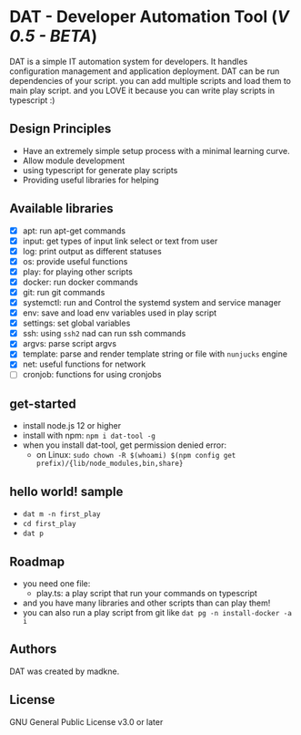 # DAT - Developer Automation Tool (*V 0.5 - BETA*)

DAT is a simple IT automation system for developers. It handles configuration management and application deployment.
DAT can be run dependencies of your script.
you can add multiple scripts and load them to main play script. and you LOVE it because you can write play scripts in typescript :)

## Design Principles

- Have an extremely simple setup process with a minimal learning curve.
- Allow module development
- using typescript for generate play scripts
- Providing useful libraries for helping

## Available libraries

- [x] apt: run apt-get commands
- [x] input: get types of input link select or text from user
- [x] log: print output as different statuses
- [x] os: provide useful functions
- [x] play: for playing other scripts
- [x] docker: run docker commands
- [x] git: run git commands
- [x] systemctl: run and Control the systemd system and service manager
- [x] env: save and load env variables used in play script
- [x] settings: set global variables
- [x] ssh: using `ssh2` nad can run ssh commands
- [x] argvs: parse script argvs
- [x] template: parse and render template string or file with `nunjucks` engine
- [x] net: useful functions for network
- [ ] cronjob: functions for using cronjobs

## get-started

- install node.js 12 or higher
- install with npm: `npm i dat-tool -g`
- when you install dat-tool, get permission denied error:
  - on Linux: `sudo chown -R $(whoami) $(npm config get prefix)/{lib/node_modules,bin,share}`

## hello world! sample

- `dat m -n first_play`
- `cd first_play`
- `dat p`

## Roadmap

- you need one file:
  - play.ts: a play script that run your commands on typescript
- and you have many libraries and other scripts than can play them!
- you can also run a play script from git like `dat pg -n install-docker -a i`

## Authors

DAT was created by madkne.

## License
GNU General Public License v3.0 or later